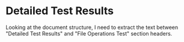 # Detailed Test Results

Looking at the document structure, I need to extract the text between "Detailed Test Results" and "File Operations Test" section headers.